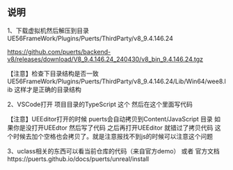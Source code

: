 ## 说明

1、下载虚拟机然后解压到目录UE56FrameWork/Plugins/Puerts/ThirdParty/v8_9.4.146.24

https://github.com/puerts/backend-v8/releases/download/V8_9.4.146.24_240430/v8_bin_9.4.146.24.tgz

【注意】检查下目录结构是否一致  UE56FrameWork/Plugins/Puerts/ThirdParty/v8_9.4.146.24/Lib/Win64/wee8.lib 这样才是正确的目录结构

2、VSCode打开 项目目录的TypeScript 这个 然后在这个里面写代码

【注意】UEEditor打开的时候 puerts会自动拷贝到Content/JavaScript 目录   如果你是没打开UEEdtor  然后写了代码  之后再打开UEEditor 就错过了拷贝代码 这个时候去加个空格也会拷贝了。就是注意报找不到js的时候可以注意这个问题

3、uclass相关的东西可以看当前仓库的代码（来自官方demo） 或者 官方文档https://puerts.github.io/docs/puerts/unreal/install
